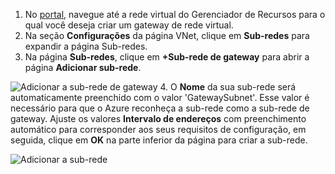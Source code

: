 1. No [portal](http://portal.azure.com), navegue até a rede virtual do Gerenciador de Recursos para o qual você deseja criar um gateway de rede virtual.
2. Na seção **Configurações** da página VNet, clique em **Sub-redes** para expandir a página Sub-redes.
3. Na página **Sub-redes**, clique em **+Sub-rede de gateway** para abrir a página **Adicionar sub-rede**.

  ![Adicionar a sub-rede de gateway](./media/vpn-gateway-add-gwsubnet-rm-portal-include/addgwsubnet.png "Adicionar a sub-rede de gateway")
4. O **Nome** da sua sub-rede será automaticamente preenchido com o valor 'GatewaySubnet'. Esse valor é necessário para que o Azure reconheça a sub-rede como a sub-rede de gateway. Ajuste os valores **Intervalo de endereços** com preenchimento automático para corresponder aos seus requisitos de configuração, em seguida, clique em **OK** na parte inferior da página para criar a sub-rede.

  ![Adicionar a sub-rede](./media/vpn-gateway-add-gwsubnet-rm-portal-include/addsubnetgw.png "Adicionar sub-rede")